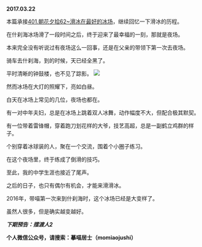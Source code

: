 
          
**2017.03.22**

本篇承接[401.朝花夕拾62~滑冰在最好的冰场](http://www.jianshu.com/p/bcb6f12e1561)，继续回忆一下滑冰的历程。

在什刹海冰场滑了一段时间之后，终于迎来了最幸福的一刻，那就是夜场。

本来完全没有听说过有夜场这么一回事，还是在父亲的带领下第一次去夜场。

骑车去什刹海，到的时候，天已经全黑了。

平时清晰的钟鼓楼，也不见了踪影。
![](http://imglf.nosdn.127.net/img/Q2s3a0kxMlhReHFQVGFlWlk1OG5jR284U2t4WWNueGFsYmwvMW1ZK1A0cz0.jpg)


然而冰场在大灯的照耀下，亮如白昼。

白天在冰场上常见的几位，夜场也都在。

有一对中年夫妇，总是在冰场上跳着双人冰舞，动作幅度不大，但配合极其默契。

有一位带着雷锋帽，穿着跑刀划花样的大爷，技艺高超，总是一副鹤立鸡群的样子。

个别穿着冰球装的人，聚在一个交流，围着个小圈子练习。

在这个夜场里，终于练成了倒滑的技巧。

至此，我的中学生涯也接近了尾声。

之后的日子，也只有偶尔有机会，才能来滑滑冰。

2016年，带喵第一次来到什刹海时，这个冰场已经是大变样了。

虽然人很多，但是确实越变越好。


***下期预告：摆渡人2***


**个人微信公众号，请搜索：摹喵居士（momiaojushi）**

        